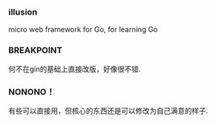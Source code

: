 ### illusion
micro web framework for Go, for learning Go
### BREAKPOINT
何不在gin的基础上直接改版，好像很不错.
### NONONO！
有些可以直接用，但核心的东西还是可以修改为自己满意的样子.
